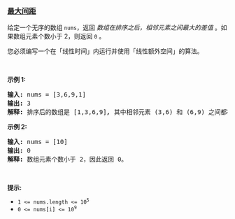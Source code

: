 ### [最大间距](https://leetcode-cn.com/problems/maximum-gap)

<p>给定一个无序的数组&nbsp;<code>nums</code>，返回 <em>数组在排序之后，相邻元素之间最大的差值</em> 。如果数组元素个数小于 2，则返回 <code>0</code> 。</p>

<p>您必须编写一个在「线性时间」内运行并使用「线性额外空间」的算法。</p>

<p>&nbsp;</p>

<p><strong>示例&nbsp;1:</strong></p>

<pre>
<strong>输入:</strong> nums = [3,6,9,1]
<strong>输出:</strong> 3
<strong>解释:</strong> 排序后的数组是 [1,3,6,9]<strong><em>, </em></strong>其中相邻元素 (3,6) 和 (6,9) 之间都存在最大差值 3。</pre>

<p><strong>示例&nbsp;2:</strong></p>

<pre>
<strong>输入:</strong> nums = [10]
<strong>输出:</strong> 0
<strong>解释:</strong> 数组元素个数小于 2，因此返回 0。</pre>

<p>&nbsp;</p>

<p><strong>提示:</strong></p>

<ul>
	<li><code>1 &lt;= nums.length &lt;= 10<sup>5</sup></code></li>
	<li><code>0 &lt;= nums[i] &lt;= 10<sup>9</sup></code></li>
</ul>
